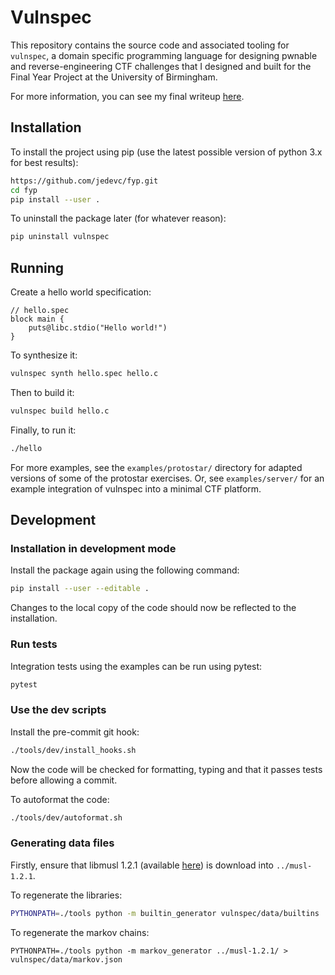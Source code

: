 # Vulnspec

This repository contains the source code and associated tooling for `vulnspec`,
a domain specific programming language for designing pwnable and
reverse-engineering CTF challenges that I designed and built for the Final Year
Project at the University of Birmingham.

For more information, you can see my final writeup [here](https://github.com/jedevc/fyp-report/releases/download/submission/report.pdf).

## Installation

To install the project using pip (use the latest possible version of python 3.x
for best results):

```bash
https://github.com/jedevc/fyp.git
cd fyp
pip install --user .
```

To uninstall the package later (for whatever reason):

```bash
pip uninstall vulnspec
```

## Running

Create a hello world specification:

```
// hello.spec
block main {
    puts@libc.stdio("Hello world!")
}
```

To synthesize it:

```bash
vulnspec synth hello.spec hello.c
```

Then to build it:

```bash
vulnspec build hello.c
```

Finally, to run it:

```bash
./hello
```

For more examples, see the `examples/protostar/` directory for adapted versions
of some of the protostar exercises. Or, see `examples/server/` for an example
integration of vulnspec into a minimal CTF platform.

## Development

### Installation in development mode

Install the package again using the following command:

```bash
pip install --user --editable .
```

Changes to the local copy of the code should now be reflected to the
installation.

### Run tests

Integration tests using the examples can be run using pytest:

```bash
pytest
```

### Use the dev scripts

Install the pre-commit git hook:

```bash
./tools/dev/install_hooks.sh
```

Now the code will be checked for formatting, typing and that it passes tests
before allowing a commit.

To autoformat the code:

```bash
./tools/dev/autoformat.sh
```

### Generating data files

Firstly, ensure that libmusl 1.2.1 (available [here](https://musl.libc.org/releases.html))
is download into `../musl-1.2.1`.

To regenerate the libraries:

```bash
PYTHONPATH=./tools python -m builtin_generator vulnspec/data/builtins
```

To regenerate the markov chains:

```
PYTHONPATH=./tools python -m markov_generator ../musl-1.2.1/ > vulnspec/data/markov.json
```

